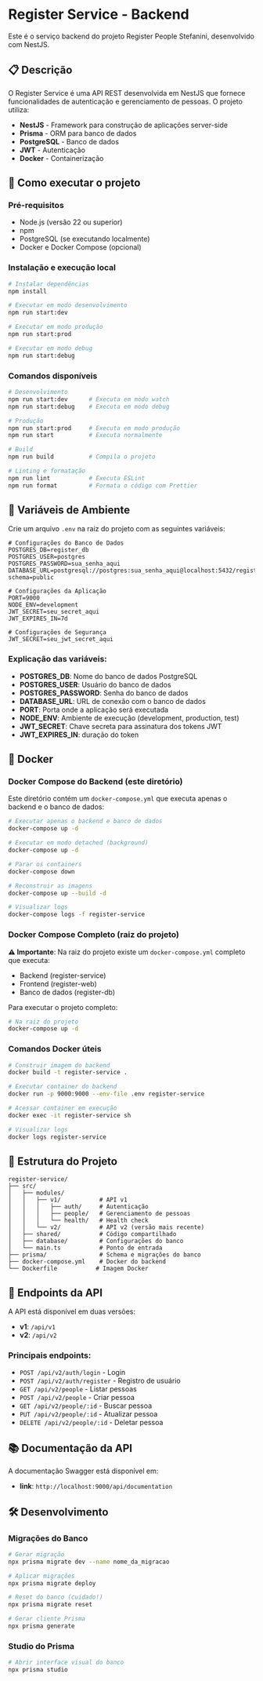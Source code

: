 # Register Service - Backend

Este é o serviço backend do projeto Register People Stefanini, desenvolvido com NestJS.

## 📋 Descrição

O Register Service é uma API REST desenvolvida em NestJS que fornece funcionalidades de autenticação e gerenciamento de pessoas. O projeto utiliza:

- **NestJS** - Framework para construção de aplicações server-side
- **Prisma** - ORM para banco de dados
- **PostgreSQL** - Banco de dados
- **JWT** - Autenticação
- **Docker** - Containerização

## 🚀 Como executar o projeto

### Pré-requisitos

- Node.js (versão 22 ou superior)
- npm
- PostgreSQL (se executando localmente)
- Docker e Docker Compose (opcional)

### Instalação e execução local

```bash
# Instalar dependências
npm install

# Executar em modo desenvolvimento
npm run start:dev

# Executar em modo produção
npm run start:prod

# Executar em modo debug
npm run start:debug
```

### Comandos disponíveis

```bash
# Desenvolvimento
npm run start:dev      # Executa em modo watch
npm run start:debug    # Executa em modo debug

# Produção
npm run start:prod     # Executa em modo produção
npm run start          # Executa normalmente

# Build
npm run build          # Compila o projeto

# Linting e formatação
npm run lint           # Executa ESLint
npm run format         # Formata o código com Prettier
```

## 🔧 Variáveis de Ambiente

Crie um arquivo `.env` na raiz do projeto com as seguintes variáveis:

```env
# Configurações do Banco de Dados
POSTGRES_DB=register_db
POSTGRES_USER=postgres
POSTGRES_PASSWORD=sua_senha_aqui
DATABASE_URL=postgresql://postgres:sua_senha_aqui@localhost:5432/register_db?schema=public

# Configurações da Aplicação
PORT=9000
NODE_ENV=development
JWT_SECRET=seu_secret_aqui
JWT_EXPIRES_IN=7d

# Configurações de Segurança
JWT_SECRET=seu_jwt_secret_aqui
```

### Explicação das variáveis:

- **POSTGRES_DB**: Nome do banco de dados PostgreSQL
- **POSTGRES_USER**: Usuário do banco de dados
- **POSTGRES_PASSWORD**: Senha do banco de dados
- **DATABASE_URL**: URL de conexão com o banco de dados
- **PORT**: Porta onde a aplicação será executada
- **NODE_ENV**: Ambiente de execução (development, production, test)
- **JWT_SECRET**: Chave secreta para assinatura dos tokens JWT
- **JWT_EXPIRES_IN**: duração do token

## 🐳 Docker

### Docker Compose do Backend (este diretório)

Este diretório contém um `docker-compose.yml` que executa apenas o backend e o banco de dados:

```bash
# Executar apenas o backend e banco de dados
docker-compose up -d

# Executar em modo detached (background)
docker-compose up -d

# Parar os containers
docker-compose down

# Reconstruir as imagens
docker-compose up --build -d

# Visualizar logs
docker-compose logs -f register-service
```

### Docker Compose Completo (raiz do projeto)

**⚠️ Importante**: Na raiz do projeto existe um `docker-compose.yml` completo que executa:
- Backend (register-service)
- Frontend (register-web) 
- Banco de dados (register-db)

Para executar o projeto completo:

```bash
# Na raiz do projeto
docker-compose up -d
```

### Comandos Docker úteis

```bash
# Construir imagem do backend
docker build -t register-service .

# Executar container do backend
docker run -p 9000:9000 --env-file .env register-service

# Acessar container em execução
docker exec -it register-service sh

# Visualizar logs
docker logs register-service
```

## 📁 Estrutura do Projeto

```
register-service/
├── src/
│   ├── modules/
│   │   ├── v1/           # API v1
│   │   │   ├── auth/     # Autenticação
│   │   │   ├── people/   # Gerenciamento de pessoas
│   │   │   └── health/   # Health check
│   │   └── v2/           # API v2 (versão mais recente)
│   ├── shared/           # Código compartilhado
│   ├── database/         # Configurações do banco
│   └── main.ts           # Ponto de entrada
├── prisma/               # Schema e migrações do banco
├── docker-compose.yml    # Docker do backend
└── Dockerfile           # Imagem Docker
```

## 🔗 Endpoints da API

A API está disponível em duas versões:

- **v1**: `/api/v1`
- **v2**: `/api/v2`

### Principais endpoints:

- `POST /api/v2/auth/login` - Login
- `POST /api/v2/auth/register` - Registro de usuário
- `GET /api/v2/people` - Listar pessoas
- `POST /api/v2/people` - Criar pessoa
- `GET /api/v2/people/:id` - Buscar pessoa
- `PUT /api/v2/people/:id` - Atualizar pessoa
- `DELETE /api/v2/people/:id` - Deletar pessoa

## 📚 Documentação da API

A documentação Swagger está disponível em:
- **link**: `http://localhost:9000/api/documentation`

## 🛠️ Desenvolvimento

### Migrações do Banco

```bash
# Gerar migração
npx prisma migrate dev --name nome_da_migracao

# Aplicar migrações
npx prisma migrate deploy

# Reset do banco (cuidado!)
npx prisma migrate reset

# Gerar cliente Prisma
npx prisma generate
```

### Studio do Prisma

```bash
# Abrir interface visual do banco
npx prisma studio
```